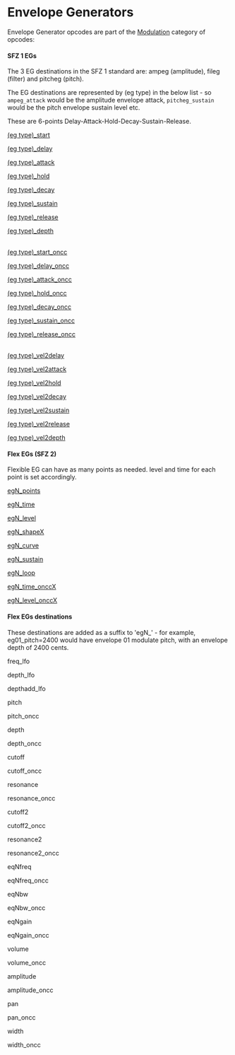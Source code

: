---
---
# Envelope Generators

Envelope Generator opcodes are part of the [Modulation](/categories/modulation)
category of opcodes:

#### SFZ 1 EGs

The 3 EG destinations in the SFZ 1 standard are: ampeg (amplitude),
fileg (filter) and pitcheg (pitch).

The EG destinations are represented by (eg type) in the below list - so
`ampeg_attack` would be the amplitude envelope attack, `pitcheg_sustain` would be
the pitch envelope sustain level etc.

These are 6-points Delay-Attack-Hold-Decay-Sustain-Release.

[(eg type)_start](/opcodes/(eg_type)_start)

[(eg type)_delay](/opcodes/(eg_type)_delay)

[(eg type)_attack](/opcodes/(eg_type)_attack)

[(eg type)_hold](/opcodes/(eg_type)_hold)

[(eg type)_decay](/opcodes/(eg_type)_decay)

[(eg type)_sustain](/opcodes/(eg_type)_sustain)

[(eg type)_release](/opcodes/(eg_type)_release)

[(eg type)_depth](/opcodes/(eg_type)_depth)
<br/><br/>

[(eg type)_start_oncc](/opcodes/(eg_type)_start_oncc)

[(eg type)_delay_oncc](/opcodes/(eg_type)_delay_oncc)

[(eg type)_attack_oncc](/opcodes/(eg_type)_attack_oncc)

[(eg type)_hold_oncc](/opcodes/(eg_type)_hold_oncc)

[(eg type)_decay_oncc](/opcodes/(eg_type)_decay_oncc)

[(eg type)_sustain_oncc](/opcodes/(eg_type)_sustain_oncc)

[(eg type)_release_oncc](/opcodes/(eg_type)_release_oncc)
<br/><br/>

[(eg type)_vel2delay](/opcodes/(eg_type)_vel2delay)

[(eg type)_vel2attack](/opcodes/(eg_type)_vel2attack)

[(eg type)_vel2hold](/opcodes/(eg_type)_vel2hold)

[(eg type)_vel2decay](/opcodes/(eg_type)_vel2decay)

[(eg type)_vel2sustain](/opcodes/(eg_type)_vel2sustain)

[(eg type)_vel2release](/opcodes/(eg_type)_vel2release)

[(eg type)_vel2depth](/opcodes/(eg_type)_vel2depth)

#### Flex EGs (SFZ 2)

Flexible EG can have as many points as needed. level and time for each point is
set accordingly.

[egN_points](/opcodes/egN_points)

[egN_time](/opcodes/egN_time)

[egN_level](/opcodes/egN_level)

[egN_shapeX](/opcodes/egN_shapeX)

[egN_curve](/opcodes/egN_curve)

[egN_sustain](/opcodes/egN_sustain)

[egN_loop](/opcodes/egN_loop)

[egN_time_onccX](/opcodes/egN_time_onccX)

[egN_level_onccX](/opcodes/egN_level_onccX)

#### Flex EGs destinations

These destinations are added as a suffix to 'egN_' - for example,
eg01_pitch=2400 would have envelope 01 modulate pitch,
with an envelope depth of 2400 cents.

freq_lfo

depth_lfo

depthadd_lfo

pitch

pitch_oncc

depth

depth_oncc

cutoff

cutoff_oncc

resonance

resonance_oncc

cutoff2

cutoff2_oncc

resonance2

resonance2_oncc

eqNfreq

eqNfreq_oncc

eqNbw

eqNbw_oncc

eqNgain

eqNgain_oncc

volume

volume_oncc

amplitude

amplitude_oncc

pan

pan_oncc

width

width_oncc 
